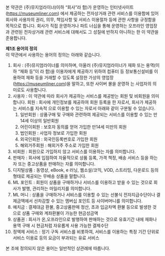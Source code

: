본 약관은 (주)뮤지엄라이너(이하 “회사”라 함)가 운영하는 인터넷사이트(https://museumliner.com) 에서 제공하는 전자상거래 관련 서비스를 이용함에 있어 회사와 사용자의 권리, 의무, 책임사항 및 서비스 이용절차 등에 관한 사항을 규정함을 목적으로 합니다. 회사가 직접 운영하거나 파트 너십을 통해 운영하는 오프라인 영업장과 관련된 전자상거래 관련 서비스에 대해서도 그 성질에 반하지 아니하는 한 이 약관을 준용합니다.


**제1조 용어의 정의**  
이 약관에서 사용하는 용어의 정의는 아래와 같습니다.

1. 회사 : (주)뮤지엄라이너를 의미하며, 아울러 (주)뮤지엄라이너가 재화 또는 용역(이하 “재화 등”이 라 함)을 이용자에게 제공하기 위하여 컴퓨터 등 정보통신설비를 이용하여 재화 등을 거래할 수 있도록 설정한 가상의 영업장(https://museumliner.com)을 말하고, 또한 사이버 몰을 운영하 는 사업자의 의미로도 사용합니다.
2. 사용자 : 이 약관에 따라 회사가 제공하는 서비스를 제공받는 회원 및 비회원을 의미합니다. 회원 : 회사에 개인정보를 제공하여 회원 등록을 한 자로서, 회사가 제공하는 서비스를 지속적 으로 이용할 수 있는 자로서 아래와 같이 구분될 수 있습니다.
    1. 일반회원 : 상품구매 및 구매와 관련하여 제공되는 서비스를 이용할 수 있는 만14세 이상의 일반회원
    2. 어린이회원 : 보호자 동의를 얻어 가입한 만14세 미만의 회원
    3. 법인회원 : 사업자 정보로 가입한 회원
    4. 외국인회원 : 외국인등록번호로 가입한 회원
    5. 해외거주회원 : 해외거주 주소로 가입한 회원
3. 비회원 : 회원으로 가입하지 않고 서비스를 이용하는 자를 의미합니다.
4. 판매자 : 회사에 입점하여 자율적으로 상품 등록, 가격 책정, 배송 서비스 등을 하는 자 또는 중고상품을 판매하는 자를 의미합니다.
5. 디지털상품 : 동영상, eBook, e 러닝, 웹소설/코믹, VOD, 스트리밍, 다운로드 등의 형태로 제공되는 무배송 상품을 말합니다.
6. ML 포인트 : 회원이 상품을 구매하거나 서비스를 이용하고 받을 수 있는 것으로 회사가 발행, 관리하는 마일리지를 의미합니다.
7. ML 머니 : 상품을 구매하거나 서비스를 이용할 수 있는 선불식 전자지급수단이나 결제금액에서 선차감할 수 있는 멤버십 포인트 등 사이버머니를 의미합니다.
8. 예치금 : 결제대금 환불, 중고상품판매 정산, 초과 입금차액 환불 등으로 발생한 것으로 상품 구매와 계좌환불이 가능한 현금성금액
9. 상품권 : 회사가 온,오프라인으로 발행하여 판매하는 것으로 유효기간 내에 재화나 용역 구매 시 현금처럼 자유롭게 사용 가능한 결제수단
10. 정액제 서비스 : 정기 구독 서비스를 비롯하여, 서비스를 이용하는 특정 기간 단위로 서비스 이용료 등의 요금이 부과되는 유료 서비스

본 조에 정의되지 않은 용어는 일반적인 상관례에 따릅니다.
